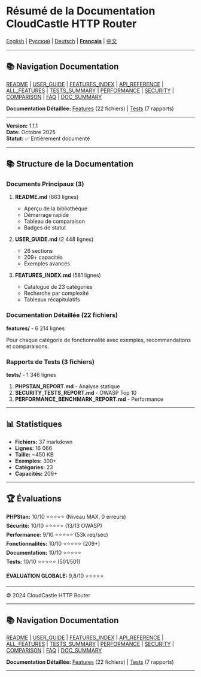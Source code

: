 # Résumé de la Documentation CloudCastle HTTP Router

[English](../en/DOCUMENTATION_SUMMARY.md) | [Русский](../ru/DOCUMENTATION_SUMMARY.md) | [Deutsch](../de/DOCUMENTATION_SUMMARY.md) | [**Français**](DOCUMENTATION_SUMMARY.md) | [中文](../zh/DOCUMENTATION_SUMMARY.md)

---

## 📚 Navigation Documentation

[README](../../README.md) | [USER_GUIDE](USER_GUIDE.md) | [FEATURES_INDEX](FEATURES_INDEX.md) | [API_REFERENCE](API_REFERENCE.md) | [ALL_FEATURES](ALL_FEATURES.md) | [TESTS_SUMMARY](TESTS_SUMMARY.md) | [PERFORMANCE](PERFORMANCE_ANALYSIS.md) | [SECURITY](SECURITY_REPORT.md) | [COMPARISON](COMPARISON.md) | [FAQ](FAQ.md) | [DOC_SUMMARY](DOCUMENTATION_SUMMARY.md)

**Documentation Détaillée:** [Features](features/) (22 fichiers) | [Tests](tests/) (7 rapports)

---

**Version:** 1.1.1  
**Date:** Octobre 2025  
**Statut:** ✅ Entièrement documenté

---

## 📚 Structure de la Documentation

### Documents Principaux (3)

1. **README.md** (663 lignes)
   - Aperçu de la bibliothèque
   - Démarrage rapide
   - Tableau de comparaison
   - Badges de statut

2. **USER_GUIDE.md** (2 448 lignes)
   - 26 sections
   - 209+ capacités
   - Exemples avancés

3. **FEATURES_INDEX.md** (581 lignes)
   - Catalogue de 23 catégories
   - Recherche par complexité
   - Tableaux récapitulatifs

### Documentation Détaillée (22 fichiers)

**features/** - 6 214 lignes

Pour chaque catégorie de fonctionnalité avec exemples, recommandations et comparaisons.

### Rapports de Tests (3 fichiers)

**tests/** - 1 346 lignes

1. **PHPSTAN_REPORT.md** - Analyse statique
2. **SECURITY_TESTS_REPORT.md** - OWASP Top 10
3. **PERFORMANCE_BENCHMARK_REPORT.md** - Performance

---

## 📊 Statistiques

- **Fichiers:** 37 markdown
- **Lignes:** 16 066
- **Taille:** ~450 KB
- **Exemples:** 300+
- **Catégories:** 23
- **Capacités:** 209+

---

## 🏆 Évaluations

**PHPStan:** 10/10 ⭐⭐⭐⭐⭐ (Niveau MAX, 0 erreurs)  
**Sécurité:** 10/10 ⭐⭐⭐⭐⭐ (13/13 OWASP)  
**Performance:** 9/10 ⭐⭐⭐⭐⭐ (53k req/sec)  
**Fonctionnalités:** 10/10 ⭐⭐⭐⭐⭐ (209+)  
**Documentation:** 10/10 ⭐⭐⭐⭐⭐  
**Tests:** 10/10 ⭐⭐⭐⭐⭐ (501/501)

**ÉVALUATION GLOBALE:** 9,8/10 ⭐⭐⭐⭐⭐

---

© 2024 CloudCastle HTTP Router

---

## 📚 Navigation Documentation

[README](../../README.md) | [USER_GUIDE](USER_GUIDE.md) | [FEATURES_INDEX](FEATURES_INDEX.md) | [API_REFERENCE](API_REFERENCE.md) | [ALL_FEATURES](ALL_FEATURES.md) | [TESTS_SUMMARY](TESTS_SUMMARY.md) | [PERFORMANCE](PERFORMANCE_ANALYSIS.md) | [SECURITY](SECURITY_REPORT.md) | [COMPARISON](COMPARISON.md) | [FAQ](FAQ.md) | [DOC_SUMMARY](DOCUMENTATION_SUMMARY.md)

**Documentation Détaillée:** [Features](features/) (22 fichiers) | [Tests](tests/) (7 rapports)

---